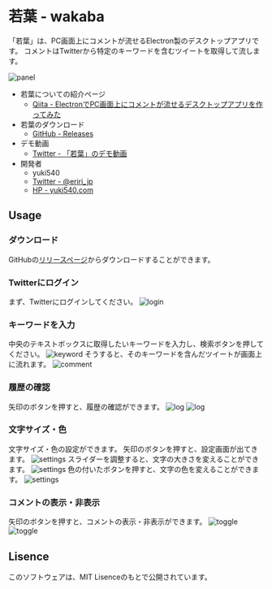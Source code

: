 # 若葉 - wakaba
「若葉」は、PC画面上にコメントが流せるElectron製のデスクトップアプリです。
コメントはTwitterから特定のキーワードを含むツイートを取得して流します。

![panel](./__sample__/panel.png)

- 若葉についての紹介ページ
  - [Qiita - ElectronでPC画面上にコメントが流せるデスクトップアプリを作ってみた](http://qiita.com/yuki540/items/bd122f4105eb6dc4c9c4)
- 若葉のダウンロード
  - [GitHub - Releases](https://github.com/yuki540net/wakaba/releases/tag/v0.0.1)
- デモ動画
  - [Twitter - 「若葉」のデモ動画](https://twitter.com/eriri_jp/status/843348414305783808)
- 開発者
  - yuki540
  - [Twitter - @eriri_jp](https://twitter.com/eriri_jp)
  - [HP - yuki540.com](http://yuki540.com)

## Usage
### ダウンロード
GitHubの[リリースページ](https://github.com/yuki540net/wakaba/releases)からダウンロードすることができます。

### Twitterにログイン
まず、Twitterにログインしてください。
![login](./__sample__/login.png)

### キーワードを入力
中央のテキストボックスに取得したいキーワードを入力し、検索ボタンを押してください。
![keyword](./__sample__/keyword.png)
そうすると、そのキーワードを含んだツイートが画面上に流れます。
![comment](./__sample__/comment.png)

### 履歴の確認
矢印のボタンを押すと、履歴の確認ができます。
![log](./__sample__/log_1.png)
![log](./__sample__/log_2.png)

### 文字サイズ・色
文字サイズ・色の設定ができます。
矢印のボタンを押すと、設定画面が出てきます。
![settings](./__sample__/settings_1.png)
スライダーを調整すると、文字の大きさを変えることができます。
![settings](./__sample__/settings_2.png)
色の付いたボタンを押すと、文字の色を変えることができます。
![settings](./__sample__/settings_3.png)

### コメントの表示・非表示
矢印のボタンを押すと、コメントの表示・非表示ができます。
![toggle](./__sample__/toggle_1.png)
![toggle](./__sample__/toggle_2.png)

## Lisence
このソフトウェアは、MIT Lisenceのもとで公開されています。
